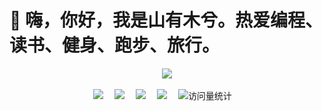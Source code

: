 <h1>🙋 嗨，你好，我是山有木兮。热爱编程、读书、健身、跑步、旅行。</h1>
<!--
**qingyh6/qingyh6** is a ✨ _special_ ✨ repository because its `README.md` (this file) appears on your GitHub profile.

Here are some ideas to get you started:

- 🔭 I’m currently working on ...
- 🌱 I’m currently learning ...
- 👯 I’m looking to collaborate on ...
- 🤔 I’m looking for help with ...
- 💬 Ask me about ...
- 📫 How to reach me: ...
- 😄 Pronouns: ...
- ⚡ Fun fact: ...
-->

 <!-- CSDN 数据统计 -->

  <div align="center">
    <!-- knock code pictures 敲代码的图片 -->
   <!-- <picture>
      <source media="(prefers-color-scheme: dark)" srcset="https://cdn.jsdelivr.net/gh/sun0225SUN/sun0225SUN/assets/images/coding.gif" />
      <source media="(prefers-color-scheme: light)" srcset="https://cdn.jsdelivr.net/gh/sun0225SUN/sun0225SUN/assets/images/developer.svg" height="225px" />
       <img src="https://cdn.jsdelivr.net/gh/sun0225SUN/sun0225SUN/assets/images/coding.gif" />
    </picture> -->
    <img src="https://stats.justsong.cn/api/csdn?id=weixin_52288941"> 
  </div>

  <!-- for beauty 留个空行好看点 -->

  <div>&nbsp;</div>

<div align="center"> 
  <!-- profile logo 个人资料徽标 -->
  <div>
    <a href="https://blog.csdn.net/weixin_52288941?type=blog"><img src="https://img.shields.io/badge/CSDN-山有木兮-red" /></a>&emsp;
    <a href="https://blog.csdn.net/weixin_52288941?type=blog"><img src="https://img.shields.io/badge/WeChat-青柠-07c160" /></a>&emsp;
    <img src="https://img.shields.io/badge/QQ-2205599679-blue?logo=tencentqq" />&emsp;
    <a href="https://qingyh6.github.io/"><img src="https://img.shields.io/badge/个人笔记-网站-ff69b4" /></a>&emsp;
    <!-- visitor -->
    <img src="https://komarev.com/ghpvc/?username=qingyh6&label=Views&color=orange&style=flat" alt="访问量统计" />&emsp;
  </div> 


  <!-- GitHub 资料奖杯 -->
 <!-- <div align="center"> <img src="https://github-profile-trophy.vercel.app/?username=qingyh6" /> </div>
<div align="center"> <img src="https://github-readme-stats.vercel.app/api/top-langs/?username=qingyh6&hide_title=true&hide_border=true&layout=compact&langs_count=6&text_color=000&icon_color=fff&bg_color=0,52fa5a,4dfcff,c64dff&theme=graywhite" /> </div>
-->
</div>
